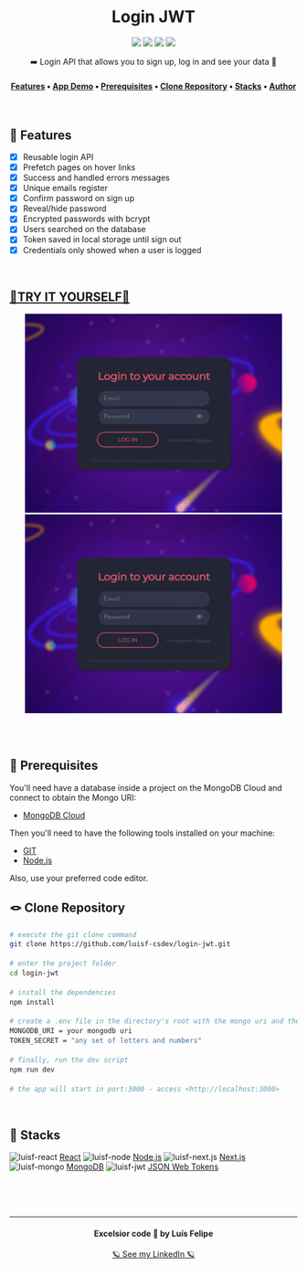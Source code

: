 <h1 align="center">Login JWT</h1>
<div align="center">
    <img src="https://img.shields.io/github/license/luisf-csdev/login-jwt">
    <img src="https://img.shields.io/github/stars/luisf-csdev/login-jwt">
    <img src="https://img.shields.io/github/forks/luisf-csdev/login-jwt">
    <a href="https://twitter.com/luisf_csdev/status/1594989881939345409" target="_blank" rel="noreferrer noopener">
        <img src="https://img.shields.io/twitter/url?label=Login%20JWT&logoColor=aa4450&style=social&url=https%3A%2F%2Ftwitter.com%2Fluisf_csdev%2Fstatus%2F1594989881939345409">
    </a>
</div>
<p align="center">➡️ Login API that allows you to sign up, log in and see your data 🚪</p>

<h4 align="center">
    <a href="#-features">Features</a> •
    <a href="#try-it-yourself">App Demo</a> •
    <a href="#-prerequisites">Prerequisites</a> •
    <a href="#-clone-repository">Clone Repository</a> •
    <a href="#-stacks">Stacks</a> •
    <a href="#excelsior-code--by-luís-felipe">Author</a>
</h4>
<br>

## 📌 Features
- [x] Reusable login API 
- [x] Prefetch pages on hover links 
- [x] Success and handled errors messages
- [x] Unique emails register
- [x] Confirm password on sign up
- [x] Reveal/hide password
- [x] Encrypted passwords with bcrypt
- [x] Users searched on the database
- [x] Token saved in local storage until sign out
- [x] Credentials only showed when a user is logged
<br>

## [🚪TRY IT YOURSELF🚪](https://chat-rooms-socket.netlify.app/)
<div align="center">
    <img alt="gif-2" width="450rem"  src="./github/login-jwt-gif1.gif">
    <img alt="gif-2" width="450rem"  src="./github/login-jwt-gif2.gif">
</div>

## 
<br>

## 💾 Prerequisites
You'll need have a database inside a project on the MongoDB Cloud and connect to obtain the Mongo URI:
- [MongoDB Cloud](https://cloud.mongodb.com/)

Then you'll need to have the following tools installed on your machine:
- [GIT](https://git-scm.com/)
- [Node.js](https://nodejs.org/)

Also, use your preferred code editor.
<br>

## 🪢 Clone Repository
```bash
# execute the git clone command
git clone https://github.com/luisf-csdev/login-jwt.git

# enter the project folder
cd login-jwt

# install the dependencies
npm install

# create a .env file in the directory's root with the mongo uri and the secret for your token
MONGODB_URI = your mongodb uri
TOKEN_SECRET = "any set of letters and numbers"

# finally, run the dev script
npm run dev

# the app will start in port:3000 - access <http://localhost:3000>
```
<br>

## 💽 Stacks
<span>
    <img alt="luisf-react" height="70rem" width="100rem" 
        src="https://cdn.jsdelivr.net/gh/devicons/devicon/icons/react/react-original.svg">
        <a href='https://reactjs.org/'>React</a>
    <img alt="luisf-node" height="70rem" width="100rem" 
        src="https://cdn.jsdelivr.net/gh/devicons/devicon/icons/nodejs/nodejs-original.svg">
        <a href='https://nodejs.org/'>Node.js</a>
    <img alt="luisf-next.js" height="70rem" width="100rem" 
        src="https://cdn.jsdelivr.net/gh/devicons/devicon/icons/nextjs/nextjs-original.svg">
        <a href='https://nextjs.org/'>Next.js</a>
    <img alt="luisf-mongo" height="70rem" width="100rem" 
        src="https://cdn.jsdelivr.net/gh/devicons/devicon/icons/mongodb/mongodb-plain.svg">
    <a href='https://www.mongodb.com/'>MongoDB</a>
    <img alt="luisf-jwt" height="70rem" width="100rem"  
        src="https://simpleicons.org/icons/jsonwebtokens.svg"> 
        <a href='https://jwt.io/'>JSON Web Tokens</a>
    
</span><br><br><br>

<hr>
<div align="center">
<h4>Excelsior code 💙 by Luís Felipe</h4>
 
[🪐 See my LinkedIn 🪐](https://www.linkedin.com/in/luisf-csdev/)
</div>
